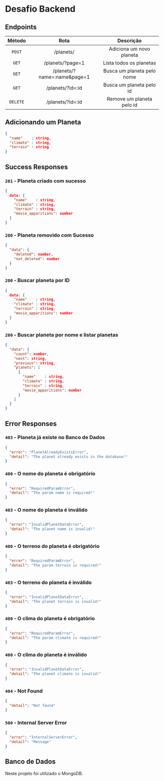 # Desafio Backend

## Endpoints

|  Método   |          Rota               |         Descrição          |
|:---------:|:---------------------------:|:--------------------------:|
| `POST`    | /planets/                   | Adiciona um novo planeta   |
| `GET`     | /planets/?page=1            | Lista todos os planetas    |
| `GET`     | /planets/?name=:name&page=1 | Busca um planeta pelo nome |
| `GET`     | /planets/?id=:id            | Busca um planeta pelo id   |
| `DELETE`  | /planets/?id=:id            | Remove um planeta pelo id  |


## Adicionando um Planeta
```json
{
  "name"    : string,
  "climate" : string,
  "terrain" : string
}
```

## Success Responses
### `201` - Planeta criado com sucesso 
```json
{
  data: {
    "name"    : string,
    "climate" : string,
    "terrain" : string,
    "movie_apparitions": number
  }
}
```

### `200` - Planeta removido com Sucesso
```json
{
  "data": {
    "deleted": number,
    "not_deleted": number
  }
}
```

### `200` - Buscar planeta por ID
```json
{
  data: {
    "name"    : string,
    "climate" : string,
    "terrain" : string,
    "movie_apparitions": number
  }
}
```

### `200` - Buscar planeta por nome e listar planetas
```json
{
  "data": {
    "count": number,
    "next": string,
    "previous": string,
    "planets": [
      {
        "name"    : string,
        "climate" : string,
        "terrain" : string,
        "movie_apparitions": number
      }
    ]
  }
}
```
## Error Responses

### `403` - Planeta já existe no Banco de Dados 
```json
{
  "error": "PlanetAlreadyExistsError",
  "detail": "The planet already exists in the database!"
}
```

### `400` - O nome do planeta é obrigatório
```json
{
  "error": "RequiredParamError",
  "detail": "The param name is required!"
}
```

### `403` - O nome do planeta é inválido
```json
{
  "error": "InvalidPlanetDataError",
  "detail": "The planet name is invalid!"
}
```

### `400` - O terreno do planeta é obrigatório
```json
{
  "error": "RequiredParamError",
  "detail": "The param terrain is required!"
}
```

### `403` -  O terreno do planeta é inválido
```json
{
  "error": "InvalidPlanetDataError",
  "detail": "The planet terrain is invalid!"
}
```
### `400` - O clima do planeta é obrigatório
```json
{
  "error": "RequiredParamError",
  "detail": "The param climate is required!"
}
```

### `400` - O clima do planeta é inválido
```json
{
  "error": "InvalidPlanetDataError",
  "detail": "The planet climate is invalid!"
}
```

### `404` - Not Found
```json
{
  "detail": "Not found"
}
```

### `500` - Internal Server Error
```json
{
  "error": "InternalServerError",
  "detail": "Message"
}
```
## Banco de Dados

Neste projeto foi utilizado o MongoDB.